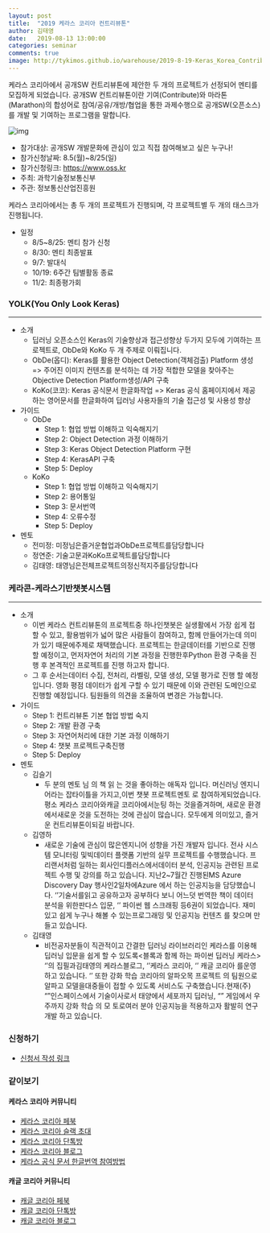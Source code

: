 ```yaml
---
layout: post
title:  "2019 케라스 코리아 컨트리뷰톤"
author: 김태영
date:   2019-08-13 13:00:00
categories: seminar
comments: true
image: http://tykimos.github.io/warehouse/2019-8-19-Keras_Korea_Contributon_2019_title.png
---
```


케라스 코리아에서 공개SW 컨트리뷰톤에 제안한 두 개의 프로젝트가 선정되어 멘티를 모집하게 되었습니다. 공개SW 컨트리뷰톤이란 기여(Contribute)와 마라톤(Marathon)의 합성어로 참여/공유/개방/협업을 통한 과제수행으로 공개SW(오픈소스)를 개발 및 기여하는 프로그램을 말합니다.

![img](http://tykimos.github.io/warehouse/http://tykimos.github.io/warehouse/2019-8-19-Keras_Korea_Contributon_2019_title.png)

* 참가대상: 공개SW 개발문화에 관심이 있고 직접 참여해보고 싶은 누구나!
* 참가신청날짜: 8.5(월)~8/25(일)
* 참가신청링크: https://www.oss.kr
* 주최: 과학기술정보통신부
* 주관: 정보통신산업진흥원

케라스 코리아에서는 총 두 개의 프로젝트가 진행되며, 각 프로젝트별 두 개의 태스크가 진행됩니다. 

* 일정
    * 8/5~8/25: 멘티 참가 신청
    * 8/30: 멘티 최종발표
    * 9/7: 발대식
    * 10/19: 6주간 팀별활동 종료
    * 11/2: 최종평가회

### YOLK(You Only Look Keras)
---

* 소개
    * 딥러닝 오픈소스인 Keras의 기술향상과 접근성향상 두가지 모두에 기여하는 프로젝트로, ObDe와 KoKo 두 개 주제로 이뤄집니다.
    * ObDe(옵디): Keras를 활용한 Object Detection(객체검출) Platform 생성 => 주어진 이미지 컨텐츠를 분석하는 데 가장 적합한 모델을 찾아주는 Objective Detection Platform생성/API 구축
    * KoKo(코코): Keras 공식문서 한글화작업 => Keras 공식 홈페이지에서 제공하는 영어문서를 한글화하여 딥러닝 사용자들의 기술 접근성 및 사용성 향상
* 가이드
    * ObDe
        * Step 1: 협업 방법 이해하고 익숙해지기
        * Step 2: Object Detection 과정 이해하기
        * Step 3: Keras Object Detection Platform 구현
        * Step 4: KerasAPI 구축
        * Step 5: Deploy
    * KoKo
        * Step 1: 협업 방법 이해하고 익숙해지기
        * Step 2: 용어통일
        * Step 3: 문서번역
        * Step 4: 오류수정
        * Step 5: Deploy
* 멘토
    * 전미정: 미정님은즐거운협업과ObDe프로젝트를담당합니다
    * 정연준: 기술고문과KoKo프로젝트를담당합니다
    * 김태영: 태영님은전체프로젝트의정신적지주를담당합니다

### 케라콘-케라스기반챗봇시스템
---

* 소개
    * 이번 케라스 컨트리뷰톤의 프로젝트중 하나인챗봇은 실생활에서 가장 쉽게 접할 수 있고, 활용범위가 넓어 많은 사람들이 참여하고, 함께 만들어가는데 의미가 있기 때문에주제로 채택했습니다. 프로젝트는 한글데이터를 기반으로 진행 할 예정이고, 먼저자연어 처리의 기본 과정을 진행한후Python 환경 구축을 진행 후 본격적인 프로젝트를 진행 하고자 합니다. 
    * 그 후 순서는데이터 수집, 전처리, 라벨링, 모델 생성, 모델 평가로 진행 할 예정입니다. 영화 평점 데이터가 쉽게 구할 수 있기 때문에 이와 관련된 도메인으로 진행할 예정입니다. 팀원들의 의견을 조율하여 변경은 가능합니다.
* 가이드
    * Step 1: 컨트리뷰톤 기본 협업 방법 숙지
    * Step 2: 개발 환경 구축
    * Step 3: 자연어처리에 대한 기본 과정 이해하기
    * Step 4: 챗봇 프로젝트구축진행
    * Step 5: Deploy
* 멘토
    * 김슬기
        * 두 분의 멘토 님  의 책 읽 는 것을  좋아하는  애독자 입니다. 머신러닝 엔지니어라는 잡타이틀을 가지고,이번 챗봇 프로젝트멘토 로 참여하게되었습니다. 평소 케라스 코리아와캐글 코리아에서눈팅 하는 것을즐겨하며, 새로운 환경에서새로운 것을 도전하는 것에 관심이 많습니다. 모두에게 의미있고, 즐거운  컨트리뷰톤이되길 바랍니다.
    * 김영하
        * 새로운 기술에 관심이 많은엔지니어 성향을 가진 개발자 입니다. 전사 시스템 모니터링 및빅데이터  플랫폼  기반의 실무 프로젝트를 수행했습니다. 프리랜서처럼 일하는 회사인디플러스에서데이터 분석, 인공지능 관련된 프로젝트 수행 및 강의를 하고 있습니다. 지난2~7월간 진행된MS Azure Discovery Day 행사인2일차에Azure 에서 하는 인공지능을 담당했습니다. ‘’기술서를읽고 공유하고자 공부하다 보니 어느덧 번역한 책이 데이터 분석을 위한판다스 입문, ‘’     파이썬 웹  스크래핑 등6권이 되었습니다. 재미있고 쉽게 누구나 해볼 수 있는프로그래밍 및 인공지능 컨텐츠 를 찾으며 만들고 있습니다.
    * 김태영
        * 비전공자분들이 직관적이고 간결한 딥러닝 라이브러리인 케라스를 이용해 딥러닝 입문을 쉽게 할 수 있도록<블록과 함께 하는 파이썬 딥러닝 케라스> ‘’의 집필과김태영의 케라스블로그, ‘’케라스 코리아, ‘’    캐글 코리아 를운영하고 있습니다.   ‘’    또한 강화  학습 코리아의 알파오목 프로젝트 의 팀원으로 알파고 모델을대중들이 접할 수 있도록 서비스도 구축했습니다.현재(주) “”인스페이스에서 기술이사로서 태양에서 세포까지 딥러닝, “”    게임에서 우주까지 강화 학습 의 모   토로여러 분야 인공지능을 적용하고자 활발히 연구개발 하고 있습니다.

### 신청하기

* [신청서 작성 링크](https://www.oss.kr)

### 같이보기

#### 케라스 코리아 커뮤니티

* [케라스 코리아 페북](https://www.facebook.com/groups/KerasKorea/)
* [케라스 코리아 슬랙 초대](https://join.slack.com/t/keraskorea/shared_invite/enQtNTUzMTUxMzIyMzg4LWQ3YmQ1YTdmNTYxOTAwZTExNmFmOGM3M2QyMjIyNzYwYTY2YTY2ZjBlNDNlZDdmMTU0NGVjYzFkMWYxNzE0ZDA)
* [케라스 코리아 단톡방](https://open.kakao.com/o/g93MSBV)
* [케라스 코리아 블로그](http://keraskorea.github.io)
* [케라스 공식 문서 한글번역 참여방법](https://tykimos.github.io/2019/02/06/Contribution_of_Keras_Document_to_Korean_Translation/)

#### 캐글 코리아 커뮤니티

* [캐글 코리아 페북](https://www.facebook.com/groups/KaggleKoreaOpenGroup/)
* [캐글 코리아 단톡방](https://open.kakao.com/o/gP24T89)
* [캐글 코리아 블로그](https://kaggle-kr.tistory.com/)
